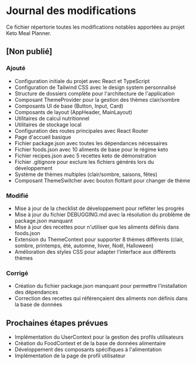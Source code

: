 # Journal des modifications

Ce fichier répertorie toutes les modifications notables apportées au projet Keto Meal Planner.

## [Non publié]

### Ajouté
- Configuration initiale du projet avec React et TypeScript
- Configuration de Tailwind CSS avec le design system personnalisé
- Structure de dossiers complète pour l'architecture de l'application
- Composant ThemeProvider pour la gestion des thèmes clair/sombre
- Composants UI de base (Button, Input, Card)
- Composants de layout (AppHeader, MainLayout)
- Utilitaires de calcul nutritionnel
- Utilitaires de stockage local
- Configuration des routes principales avec React Router
- Page d'accueil basique
- Fichier package.json avec toutes les dépendances nécessaires
- Fichier foods.json avec 10 aliments de base pour le régime keto
- Fichier recipes.json avec 5 recettes keto de démonstration
- Fichier .gitignore pour exclure les fichiers générés lors du développement
- Système de thèmes multiples (clair/sombre, saisons, fêtes)
- Composant ThemeSwitcher avec bouton flottant pour changer de thème

### Modifié
- Mise à jour de la checklist de développement pour refléter les progrès
- Mise à jour du fichier DEBUGGING.md avec la résolution du problème de package.json manquant
- Mise à jour des recettes pour n'utiliser que les aliments définis dans foods.json
- Extension du ThemeContext pour supporter 8 thèmes différents (clair, sombre, printemps, été, automne, hiver, Noël, Halloween)
- Amélioration des styles CSS pour adapter l'interface aux différents thèmes

### Corrigé
- Création du fichier package.json manquant pour permettre l'installation des dépendances
- Correction des recettes qui référençaient des aliments non définis dans la base de données

## Prochaines étapes prévues
- Implémentation du UserContext pour la gestion des profils utilisateurs
- Création du FoodContext et de la base de données alimentaire
- Développement des composants spécifiques à l'alimentation
- Implémentation de la page de profil utilisateur